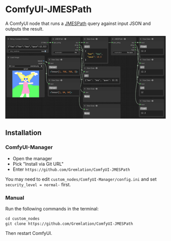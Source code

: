 # ComfyUI-JMESPath

A ComfyUI node that runs a [JMESPath](https://jmespath.org) query against input JSON and outputs the result.

![A screenshot showing usage of the node.](docs/workflow.png)

## Installation

### ComfyUI-Manager

- Open the manager
- Pick "Install via Git URL"
- Enter `https://github.com/Gremlation/ComfyUI-JMESPath`

You may need to edit `custom_nodes/ComfyUI-Manager/config.ini` and set `security_level = normal-` first.

### Manual

Run the following commands in the terminal:

```shell
cd custom_nodes
git clone https://github.com/Gremlation/ComfyUI-JMESPath
```

Then restart ComfyUI.
